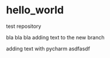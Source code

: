 # hello_world
test repository

bla bla bla 
adding text to the new branch

adding text with pycharm
asdfasdf
